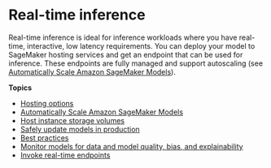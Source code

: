 # Real\-time inference<a name="realtime-endpoints"></a>

Real\-time inference is ideal for inference workloads where you have real\-time, interactive, low latency requirements\. You can deploy your model to SageMaker hosting services and get an endpoint that can be used for inference\. These endpoints are fully managed and support autoscaling \(see [Automatically Scale Amazon SageMaker Models](endpoint-auto-scaling.md)\)\.

**Topics**
+ [Hosting options](realtime-endpoints-options.md)
+ [Automatically Scale Amazon SageMaker Models](endpoint-auto-scaling.md)
+ [Host instance storage volumes](host-instance-storage.md)
+ [Safely update models in production](model-ab-testing.md)
+ [Best practices](best-practices.md)
+ [Monitor models for data and model quality, bias, and explainability](model-monitor.md)
+ [Invoke real\-time endpoints](realtime-endpoints-test-endpoints.md)